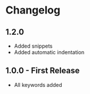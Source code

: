 # Changelog

## 1.2.0
 * Added snippets
 * Added automatic indentation

## 1.0.0 - First Release
 * All keywords added
